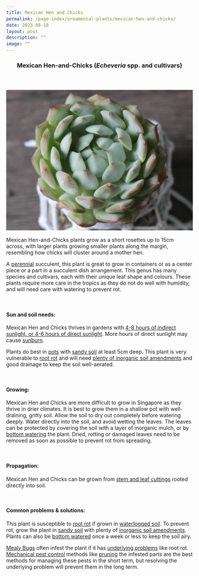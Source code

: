```yaml
---
title: Mexican Hen and Chicks
permalink: /page-index/ornamental-plants/mexican-hen-and-chicks/
date: 2023-08-18
layout: post
description: ""
image: ""
---
```

<header> 
	<h3>Mexican Hen-and-Chicks (<em>Echeveria</em> spp. and cultivars)</h3> 
</header>

<section>
	<img title="A Mexican hen-and-chicks plant. Photo by Flora and Fauna web." src="/images/Plants/mexicanhenandchicks_ffw.jpg">
	<p>Mexican Hen-and-Chicks plants grow as a short rosettes up to 15cm across, with larger plants growing smaller plants along the margin, resembling how chicks will cluster around a mother hen.</p>
	<p>A <a href="/learn-more-about-gardening/glossary/#p">perennial</a> succulent, this plant is great to grow in containers or as a center piece or a part in a succulent dish arrangement. This genus has many species and cultivars, each with their unique leaf shape and colours. These plants require more care in the tropics as they do not do well with humidity, and will need care with watering to prevent rot.</p>
	 <br> 
</section> 
 
<section> 
  <h4>Sun and soil needs:</h4> 
  <p>Mexican Hen and Chicks thrives in gardens with <a href="/page-index/horticulture-techniques/gauging-light/">4-8 hours of indirect sunlight, or 4-6 hours of direct sunlight</a>. More hours of direct sunlight may cause <a href="/page-index/plant-problems/sunburn/">sunburn</a>.</p>
	<p> Plants do best in <a href="/page-index/horticulture-techniques/planting-in-containers/">pots</a> with <a href="/page-index/horticulture-techniques/soil/">sandy soil</a> at least 5cm deep. This plant is very vulnerable to <a href="/page-index/plant-problems/root-rot/">root rot</a> and will need <a href="/page-index/horticulture-techniques/soil-amendments/">plenty of inorganic soil amendments</a> and good drainage to keep the soil well-aerated.</p> 
	<br>
</section>

<section> 
  <h4>Growing:</h4> 
	<p>Mexican Hen and Chicks are more difficult to grow in Singapore as they thrive in drier climates. It is best to grow them in a shallow pot with well-draining, gritty soil. Allow the soil to dry out completely before watering deeply. Water directly into the soil, and avoid wetting the leaves. The leaves can be protected by covering the soil with a layer of inorganic mulch, or by <a href="/page-index/horticulture-techniques/bottom-watering/">bottom watering</a> the plant. Dried, rotting or damaged leaves need to be removed as soon as possible to prevent rot from spreading.</p> 
	<br> 
</section> 

<section> 
  <h4>Propagation:</h4> 
	<p>Mexican Hen and Chicks can be grown from <a href="/page-index/horticulture-techniques/propagating-by-cuttings/">stem and leaf cuttings</a> rooted directly into soil.</p> 
	<br> 
</section> 
 
<section> 
  <h4>Common problems &amp; solutions:</h4> 
	<p>This plant is susceptible to <a href="/page-index/plant-problems/root-rot/">root rot</a> if grown in <a href="/page-index/plant-problems/waterlogging/">waterlogged soil</a>. To prevent rot, grow the plant in <a href="/page-index/horticulture-techniques/soil/">sandy soil</a> with plenty of <a href="/page-index/horticulture-techniques/soil-amendments/">inorganic soil amendments</a>. Plants can also be <a href="/page-index/horticulture-techniques/bottom-watering/">bottom watered</a> once a week or less to keep the soil airy.</p>
	<p><a href="/page-index/pests/mealy-bugs/">Mealy Bugs</a> often infest the plant if it has <a href="/learn-more-about-gardening/plant-problems/">underlying problems</a> like root rot. <a href="/horticulture-techniques/pest-control/">Mechanical pest control</a> methods like <a href="/page-index/horticulture-techniques/pruning/">pruning</a> the infested parts are the best methods for managing these pests in the short term, but resolving the underlying problem will prevent them in the long term.</p>
	<br> 
</section>
